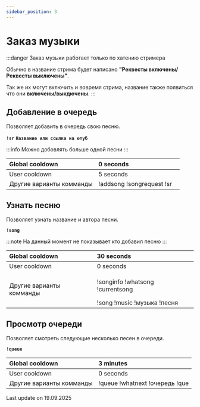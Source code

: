 ```yaml
---
sidebar_position: 3
---
```


# Заказ музыки

:::danger Заказ музыки работает только по хатению стримера

Обычно в название стрима будет написано **"Реквесты включены/Реквесты выключены"**.

Так же их могут включить и вовремя стрима, название также появиться что они **включены/выкдючены**.
:::

## Добавление в очередь

Позволяет добавить в очередь свою песню.

**`!sr`** **`Название или ссылка на ютуб`**

:::info Можно добовлять больше одной песни
:::

<div>

| Global cooldown | 0 seconds⠀⠀⠀⠀⠀⠀⠀⠀⠀⠀⠀|
|:----------------|:----------------------|
| User cooldown   | 5 seconds            |
| Другие варианты комманды | !addsong !songrequest !sr      |
</div>

## Узнать песню

Позволяет узнать название и автора песни.

**`!song`** 

:::note На данный момент не показывает кто добавил песню
:::
<div>

| Global cooldown | 30 seconds⠀⠀⠀⠀⠀⠀⠀⠀⠀⠀⠀|
|:----------------|:----------------------|
| User cooldown   | 0 seconds            |
| Другие варианты комманды |  <p> !songinfo !whatsong !currentsong </p> !song !music !музыка !песня   |
</div>

## Просмотр очереди

Позволяет смотреть следующие несколько песен в очереди.

**`!queue`** 


<div>

| Global cooldown | 3 minutes⠀⠀⠀⠀⠀⠀⠀⠀⠀⠀⠀|
|:----------------|:----------------------|
| User cooldown   | 0 seconds            |
| Другие варианты комманды |   !queue !whatnext !очередь !que   |
</div>


Last update on 19.09.2025